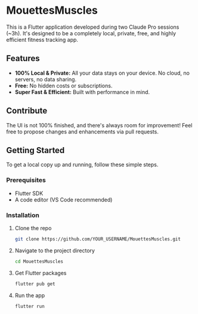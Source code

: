 # MouettesMuscles

This is a Flutter application developed during two Claude Pro sessions (~3h). It's designed to be a completely local, private, free, and highly efficient fitness tracking app.

## Features

- **100% Local & Private:** All your data stays on your device. No cloud, no servers, no data sharing.
- **Free:** No hidden costs or subscriptions.
- **Super Fast & Efficient:** Built with performance in mind.

## Contribute

The UI is not 100% finished, and there's always room for improvement! Feel free to propose changes and enhancements via pull requests.

## Getting Started

To get a local copy up and running, follow these simple steps.

### Prerequisites

- Flutter SDK
- A code editor (VS Code recommended)

### Installation

1. Clone the repo
   ```bash
   git clone https://github.com/YOUR_USERNAME/MouettesMuscles.git
   ```
2. Navigate to the project directory
   ```bash
   cd MouettesMuscles
   ```
3. Get Flutter packages
   ```bash
   flutter pub get
   ```
4. Run the app
   ```bash
   flutter run
   ```
